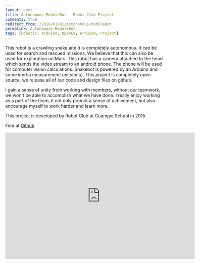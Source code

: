 ```yaml
---
layout: post
title: Autonomous ModuleBot - Robot Club Project
comments: true
redirect_from: /2016/01/01/Autonomous-ModuleBot
permalink: Autonomous-ModuleBot
tags: [Robotic, Arduino, OpenCV, Arduino, Project]
---
```


This robot is a crawling snake and it is completely autonomous. It can be used for search and rescued missions. We believe that this can also be used for exploration on Mars. This robot has a camera attached to the head which sends the video stream to an android phone. The phone will be used for computer vision calculations. Snakebot is powered by an Arduino and some inertia measurement units(imu). This project is completely open source, we release all of our code and design files on github.

I gain a sense of unity from working with members, without our teamwork, we won't be able to accomplish what we have done. I really enjoy working as a part of the team, it not only promot a sense of achivement, but also encourage myself to work harder and learn more.

This project is developed by Robot Club at Guangya School in 2015.

Find <a href="https://github.com/ExiaSR/SnakeRobot"><i class="fa fa-code" aria-hidden="true"></i></a> at <a href="https://github.com/ExiaSR/SnakeRobot"><i class="fa fa-github" aria-hidden="true"></i> Github</a>

<div class="container">
    <div class="row">
        <div align="center">
           <iframe width="600" height="400" align="middle" src="https://www.youtube.com/embed/j3M8-AIwa54" frameborder="0" allowfullscreen></iframe>
        </div>
     </div>
</div>
